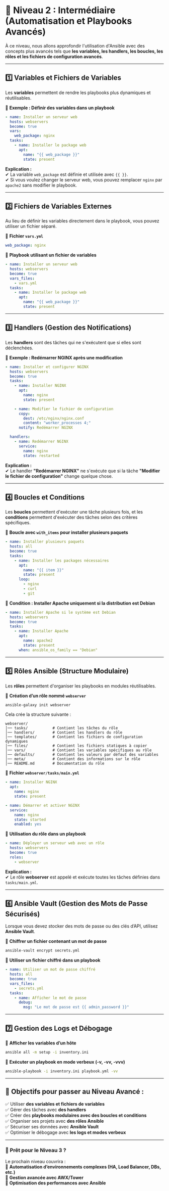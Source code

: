 # **📌 Niveau 2 : Intermédiaire (Automatisation et Playbooks Avancés)**  

À ce niveau, nous allons approfondir l'utilisation d'Ansible avec des concepts plus avancés tels que **les variables, les handlers, les boucles, les rôles et les fichiers de configuration avancés**.  

---

## **1️⃣ Variables et Fichiers de Variables**  
Les **variables** permettent de rendre les playbooks plus dynamiques et réutilisables.  

📌 **Exemple : Définir des variables dans un playbook**  
```yaml
- name: Installer un serveur web
  hosts: webservers
  become: true
  vars:
    web_package: nginx
  tasks:
    - name: Installer le package web
      apt:
        name: "{{ web_package }}"
        state: present
```
**Explication :**  
✔ La variable `web_package` est définie et utilisée avec `{{ }}`.  
✔ Si vous voulez changer le serveur web, vous pouvez remplacer `nginx` par `apache2` sans modifier le playbook.  

---

## **2️⃣ Fichiers de Variables Externes**  
Au lieu de définir les variables directement dans le playbook, vous pouvez utiliser un fichier séparé.  

📌 **Fichier `vars.yml`**  
```yaml
web_package: nginx
```

📌 **Playbook utilisant un fichier de variables**  
```yaml
- name: Installer un serveur web
  hosts: webservers
  become: true
  vars_files:
    - vars.yml
  tasks:
    - name: Installer le package web
      apt:
        name: "{{ web_package }}"
        state: present
```

---

## **3️⃣ Handlers (Gestion des Notifications)**  
Les **handlers** sont des tâches qui ne s'exécutent que si elles sont déclenchées.  

📌 **Exemple : Redémarrer NGINX après une modification**  
```yaml
- name: Installer et configurer NGINX
  hosts: webservers
  become: true
  tasks:
    - name: Installer NGINX
      apt:
        name: nginx
        state: present

    - name: Modifier le fichier de configuration
      copy:
        dest: /etc/nginx/nginx.conf
        content: "worker_processes 4;"
      notify: Redémarrer NGINX

  handlers:
    - name: Redémarrer NGINX
      service:
        name: nginx
        state: restarted
```
**Explication :**  
✔ Le handler **"Redémarrer NGINX"** ne s'exécute que si la tâche **"Modifier le fichier de configuration"** change quelque chose.

---

## **4️⃣ Boucles et Conditions**  
Les **boucles** permettent d'exécuter une tâche plusieurs fois, et les **conditions** permettent d'exécuter des tâches selon des critères spécifiques.  

📌 **Boucle avec `with_items` pour installer plusieurs paquets**  
```yaml
- name: Installer plusieurs paquets
  hosts: all
  become: true
  tasks:
    - name: Installer les packages nécessaires
      apt:
        name: "{{ item }}"
        state: present
      loop:
        - nginx
        - curl
        - git
```

📌 **Condition : Installer Apache uniquement si la distribution est Debian**  
```yaml
- name: Installer Apache si le système est Debian
  hosts: webservers
  become: true
  tasks:
    - name: Installer Apache
      apt:
        name: apache2
        state: present
      when: ansible_os_family == "Debian"
```

---

## **5️⃣ Rôles Ansible (Structure Modulaire)**  
Les **rôles** permettent d'organiser les playbooks en modules réutilisables.  

📌 **Création d’un rôle nommé `webserver`**  
```bash
ansible-galaxy init webserver
```
Cela crée la structure suivante :  
```
webserver/
│── tasks/           # Contient les tâches du rôle
│── handlers/        # Contient les handlers du rôle
│── templates/       # Contient les fichiers de configuration dynamiques
│── files/           # Contient les fichiers statiques à copier
│── vars/            # Contient les variables spécifiques au rôle
│── defaults/        # Contient les valeurs par défaut des variables
│── meta/            # Contient des informations sur le rôle
│── README.md        # Documentation du rôle
```

📌 **Fichier `webserver/tasks/main.yml`**  
```yaml
- name: Installer NGINX
  apt:
    name: nginx
    state: present

- name: Démarrer et activer NGINX
  service:
    name: nginx
    state: started
    enabled: yes
```

📌 **Utilisation du rôle dans un playbook**  
```yaml
- name: Déployer un serveur web avec un rôle
  hosts: webservers
  become: true
  roles:
    - webserver
```

**Explication :**  
✔ Le rôle **webserver** est appelé et exécute toutes les tâches définies dans `tasks/main.yml`.  

---

## **6️⃣ Ansible Vault (Gestion des Mots de Passe Sécurisés)**  
Lorsque vous devez stocker des mots de passe ou des clés d’API, utilisez **Ansible Vault**.  

📌 **Chiffrer un fichier contenant un mot de passe**  
```bash
ansible-vault encrypt secrets.yml
```

📌 **Utiliser un fichier chiffré dans un playbook**  
```yaml
- name: Utiliser un mot de passe chiffré
  hosts: all
  become: true
  vars_files:
    - secrets.yml
  tasks:
    - name: Afficher le mot de passe
      debug:
        msg: "Le mot de passe est {{ admin_password }}"
```

---

## **7️⃣ Gestion des Logs et Débogage**  
📌 **Afficher les variables d’un hôte**  
```bash
ansible all -m setup -i inventory.ini
```

📌 **Exécuter un playbook en mode verbeux (-v, -vv, -vvv)**  
```bash
ansible-playbook -i inventory.ini playbook.yml -vv
```

---

## **🎯 Objectifs pour passer au Niveau Avancé :**  
✅ Utiliser **des variables et fichiers de variables**  
✅ Gérer des tâches avec **des handlers**  
✅ Créer des **playbooks modulaires avec des boucles et conditions**  
✅ Organiser ses projets avec **des rôles Ansible**  
✅ Sécuriser ses données avec **Ansible Vault**  
✅ Optimiser le débogage avec **les logs et modes verbeux**  

---

### **🚀 Prêt pour le Niveau 3 ?**  
Le prochain niveau couvrira :  
🔹 **Automatisation d’environnements complexes (HA, Load Balancer, DBs, etc.)**  
🔹 **Gestion avancée avec AWX/Tower**  
🔹 **Optimisation des performances avec Ansible**  
